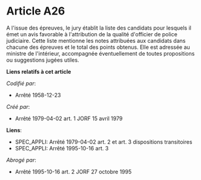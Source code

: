 # Article A26

A l'issue des épreuves, le jury établit la liste des candidats pour lesquels il émet un avis favorable à l'attribution de la
qualité d'officier de police judiciaire. Cette liste mentionne les notes attribuées aux candidats dans chacune des épreuves
et le total des points obtenus. Elle est adressée au ministre de l'intérieur, accompagnée éventuellement de toutes
propositions ou suggestions jugées utiles.

**Liens relatifs à cet article**

_Codifié par_:

  - Arrêté 1958-12-23

_Créé par_:

  - Arrêté 1979-04-02 art. 1 JORF 15 avril 1979

**Liens**:

  - SPEC_APPLI: Arrêté 1979-04-02 art. 2 et art. 3 dispositions transitoires
  - SPEC_APPLI: Arrêté 1995-10-16 art. 3

_Abrogé par_:

  - Arrêté 1995-10-16 art. 2 JORF 27 octobre 1995
